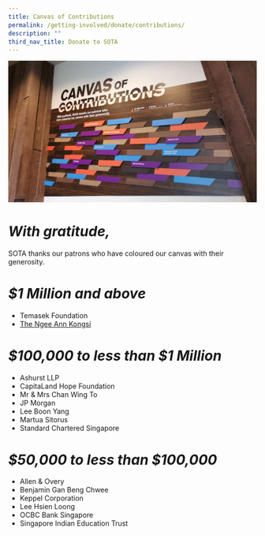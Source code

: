 ```yaml
---
title: Canvas of Contributions
permalink: /getting-involved/donate/contributions/
description: ""
third_nav_title: Donate to SOTA
---
```

![](/images/canvas-of-contributions.jpg)

<h1><i>With gratitude,</i></h1>

SOTA thanks our patrons who have coloured our canvas with their generosity.

<h1><i>$1 Million and above</i></h1>

*   Temasek Foundation
*   [The Ngee Ann Kongsi](https://thengeeannkongsi.com.sg/en)

<h1><i>$100,000 to less than $1 Million</i></h1>

*   Ashurst LLP
*   CapitaLand Hope Foundation
*   Mr &amp; Mrs Chan Wing To
*   JP Morgan
*   Lee Boon Yang
*   Martua Sitorus
*   Standard Chartered Singapore

<h1><i>$50,000 to less than $100,000</i></h1>

*   Allen &amp; Overy
*   Benjamin Gan Beng Chwee
*   Keppel Corporation
*   Lee Hsien Loong
*   OCBC Bank Singapore
*   Singapore Indian Education Trust